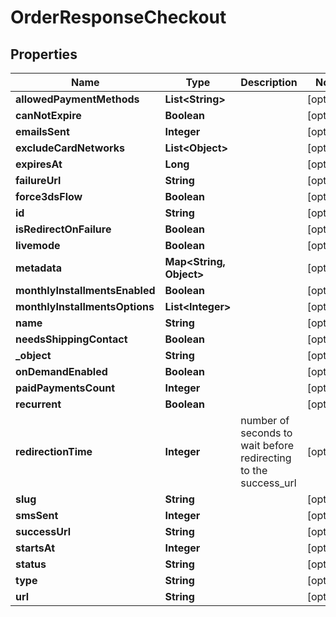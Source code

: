 

# OrderResponseCheckout


## Properties

| Name | Type | Description | Notes |
|------------ | ------------- | ------------- | -------------|
|**allowedPaymentMethods** | **List&lt;String&gt;** |  |  [optional] |
|**canNotExpire** | **Boolean** |  |  [optional] |
|**emailsSent** | **Integer** |  |  [optional] |
|**excludeCardNetworks** | **List&lt;Object&gt;** |  |  [optional] |
|**expiresAt** | **Long** |  |  [optional] |
|**failureUrl** | **String** |  |  [optional] |
|**force3dsFlow** | **Boolean** |  |  [optional] |
|**id** | **String** |  |  [optional] |
|**isRedirectOnFailure** | **Boolean** |  |  [optional] |
|**livemode** | **Boolean** |  |  [optional] |
|**metadata** | **Map&lt;String, Object&gt;** |  |  [optional] |
|**monthlyInstallmentsEnabled** | **Boolean** |  |  [optional] |
|**monthlyInstallmentsOptions** | **List&lt;Integer&gt;** |  |  [optional] |
|**name** | **String** |  |  [optional] |
|**needsShippingContact** | **Boolean** |  |  [optional] |
|**_object** | **String** |  |  [optional] |
|**onDemandEnabled** | **Boolean** |  |  [optional] |
|**paidPaymentsCount** | **Integer** |  |  [optional] |
|**recurrent** | **Boolean** |  |  [optional] |
|**redirectionTime** | **Integer** | number of seconds to wait before redirecting to the success_url |  [optional] |
|**slug** | **String** |  |  [optional] |
|**smsSent** | **Integer** |  |  [optional] |
|**successUrl** | **String** |  |  [optional] |
|**startsAt** | **Integer** |  |  [optional] |
|**status** | **String** |  |  [optional] |
|**type** | **String** |  |  [optional] |
|**url** | **String** |  |  [optional] |




